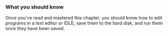### What you should know

Once you\'ve read and mastered this chapter, you should know how to edit
programs in a text editor or IDLE, save them to the hard disk, and run
them once they have been saved.

